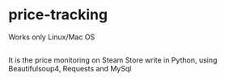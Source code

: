 # price-tracking
Works only Linux/Mac OS

##

It is the price monitoring on Steam Store write in Python, using Beautifulsoup4, Requests and MySql 
